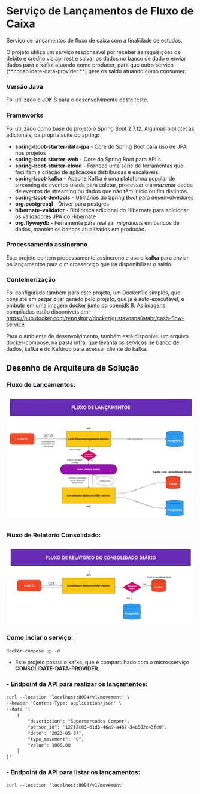 # Serviço de Lançamentos de Fluxo de Caixa

Serviço de lançamentos de fluxo de caixa com a finalidade de estudos.

O projeto utiliza um serviço responsavel por receber as requisições de debito e credito via api rest e salvar os dados
no banco de dado e enviar dados para o kafka atuando como producer, para que outro serviço (**consolidate-data-provider
**)
gere os saldo atuando como consumer.

### Versão Java

Foi utilizado o JDK 8 para o desenvolvimento deste teste.

### Frameworks

Foi utilizado como base do projeto o Spring Boot 2.7.12. Algumas bibliotecas adicionais, da própria suite do spring:

* **spring-boot-starter-data-jpa** - Core do Spring Boot para uso de JPA nos projetos
* **spring-boot-starter-web** - Core do Spring Boot para API's
* **spring-boot-starter-cloud** - Fornece uma série de ferramentas que facilitam a criação de aplicações distribuídas e
  escaláveis.
* **spring-boot-kafka** - Apache Kafka é uma plataforma popular de streaming de eventos usada para coletar, processar e
  armazenar dados de eventos de streaming ou dados que não têm início ou fim distintos.
* **spring-boot-devtools** - Utilitários do Spring Boot para desenvolvedores
* **org.postgresql** - Driver para postgres
* **hibernate-validator** - Biblioteca adicional do Hibernate para adicionar os validadores JPA do Hibernate
* **org.flywaydb** - Ferramenta para realizar *migrations* em bancos de dados, mantém os bancos atualizados em produção.

### Processamento assíncrono

Este projeto contem processamento assíncrono e usa o **kafka** para enviar os lançamentos para o microsserviço
que irá disponibilizar o saldo.

### Conteinerização

Foi configurado também para este projeto, um Dockerfile simples, que consiste em pegar o jar gerado pelo projeto, que já
é auto-executável, e embutir em uma imagem docker junto do openjdk 8. As imagens compiladas estão disponíveis
em: https://hub.docker.com/repository/docker/gustavoanalistabr/cash-flow-service

Para o ambiente de desenvolvimento, também está disponível um arquivo docker-compose, na pasta infra, que levanta os
serviços de banco de dados, kafka e do Kafdrop para acessar cliente do kafka.




## Desenho de Arquiteura de Solução

### Fluxo de Lançamentos:

[![modelo](docs/solucao-fluxo-lancamentos.png)](https://dbdiagram.io/d/5e285bfd9e76504e0ef08a7c)

### Fluxo de Relatório Consolidado:

[![modelo](docs/solucao-fluxo-relatorio-consolidado.png)](https://dbdiagram.io/d/5e285bfd9e76504e0ef08a7c)

### Como inciar o serviço:

```
docker-compose up -d
```

* Este projeto possui o kafka, que é compartilhado com o microsserviço **CONSOLIDATE-DATA-PROVIDER**.

### - **Endpoint da API para realizar os lançamentos:**

```
curl --location 'localhost:8094/v1/movement' \
--header 'Content-Type: application/json' \
--data '[
    {
        "description": "Supermercados Comper",
        "person_id": "127f2c03-61d3-46a9-a467-34d582c43fe0",
        "date": "2023-05-07",
        "type_movement": "C",
        "value": 1000.00
    }
]'
```

### - **Endpoint da API para listar os lançamentos:**

```
curl --location 'localhost:8094/v1/movement'
```